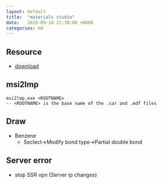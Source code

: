 ```yaml
---
layout: default
title:  "materials studio"
date:   2018-09-10 21:30:00 +0800
categories: md
---
```


## Resource
- [download](https://www.aiweibk.com/498.html)

## msi2lmp
```
msi2lmp.exe <ROOTNAME>
-- <ROOTNAME> is the base name of the .car and .mdf files
```

## Draw
- Benzene
    - Seclect→Modify bond type→Partial double bond

## Server error
- stop SSR vpn (Server ip changes)